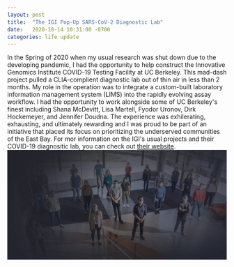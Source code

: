 ```yaml
---
layout: post
title:  "The IGI Pop-Up SARS-CoV-2 Diagnostic Lab"
date:   2020-10-14 10:31:00 -0700
categories: life update
---
```

In the Spring of 2020 when my usual research was shut down due to the developing pandemic, I had the opportunity to help construct the Innovative Genomics Institute COVID-19 Testing Facility at UC Berkeley. This mad-dash project pulled a CLIA-complient diagnostic lab out of thin air in less than 2 months. My role in the operation was to integrate a custom-built laboratory information management system (LIMS) into the rapidly evolving assay workflow. I had the opportunity to work alongside some of UC Berkeley's finest including Shana McDevitt, Lisa Martell, Fyodor Uronov, Dirk Hockemeyer, and Jennifer Doudna. The experience was exhilerating, exhausting, and ultimately rewarding and I was proud to be part of an initiative that placed its focus on prioritizing the underserved communities of the East Bay. 
For mor information on the IGI's usual projects and their COVID-19 diagnositic lab, you can check out <A HREF = "https://innovativegenomics.org/covid-19-testing/">their website</A>.
<img src="/images/COVID-testing-lab.JPG">

